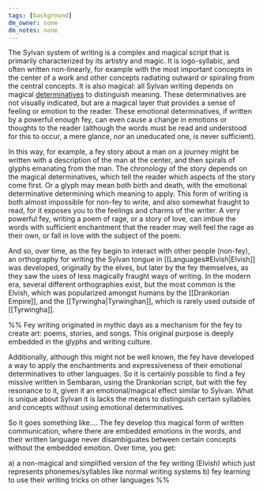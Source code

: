 ```yaml
---
tags: [background]
dm_owner: none
dm_notes: none
---
```


The Sylvan system of writing is a complex and magical script that is primarily characterized by its artistry and magic. It is logo-syllabic, and often written non-linearly, for example with the most important concepts in the center of a work and other concepts radiating outward or spiraling from the central concepts. It is also magical: all Sylvan writing depends on magical [determinatives](https://en.wikipedia.org/wiki/Determinative) to distinguish meaning. These determinatives are not visually indicated, but are a magical layer that provides a sense of feeling or emotion to the reader.  These emotional determinatives, if written by a powerful enough fey, can even cause a change in emotions or thoughts to the reader (although the words must be read and understood for this to occur, a mere glance, nor an uneducated one, is never sufficient).

In this way, for example, a fey story about a man on a journey might be written with a description of the man at the center, and then spirals of glyphs emanating from the man. The chronology of the story depends on the magical determinatives, which tell the reader which aspects of the story come first. Or a glyph may mean both birth and death, with the emotional determinative determining which meaning to apply. This form of writing is both almost impossible for non-fey to write, and also somewhat fraught to read, for it exposes you to the feelings and charms of the writer. A very powerful fey, writing a poem of rage, or a story of love, can imbue the words with sufficient enchantment that the reader may well feel the rage as their own, or fall in love with the subject of the poem. 

And so, over time, as the fey begin to interact with other people (non-fey), an orthography for writing the Sylvan tongue in [[Languages#Elvish|Elvish]] was developed, originally by the elves, but later by the fey themselves, as they saw the uses of less magically fraught ways of writing. In the modern era, several different orthographies exist, but the most common is the Elvish, which was popularized amongst humans by the [[Drankorian Empire]], and the [[Tyrwingha|Tyrwinghan]], which is rarely used outside of [[Tyrwingha]].

%% 
Fey writing originated in mythic days as a mechanism for the fey to create art: poems, stories, and songs. This original purpose is deeply embedded in the glyphs and writing culture. 

Additionally, although this might not be well known, the fey have developed a way to apply the enchantments and expressiveness of their emotional determinatives to other languages. So it is certainly possible to find a fey missive written in Sembaran, using the Drankorian script, but with the fey resonance to it, given it an emotional/magical effect similar to Sylvan. What is unique about Sylvan it is lacks the means to distinguish certain syllables and concepts without using emotional determinatives.

 So it goes something like.... The fey develop this magical form of written communication, where there are embedded emotions in the words, and their written language never disambiguates between certain concepts without the embedded emotion. Over time, you get: 
 
 a) a non-magical and simplified version of the fey writing (Elvish) which just represents phonemes/syllables like normal writing systems 
 b) fey learning to use their writing tricks on other languages
%%